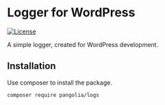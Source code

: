 # Logger for WordPress

[![License](http://poser.pugx.org/pangolia/container/license)](https://packagist.org/packages/pangolia/container)

A simple logger,  created for WordPress development.

## Installation
Use composer to install the package.
````bash
composer require pangolia/logs
````
